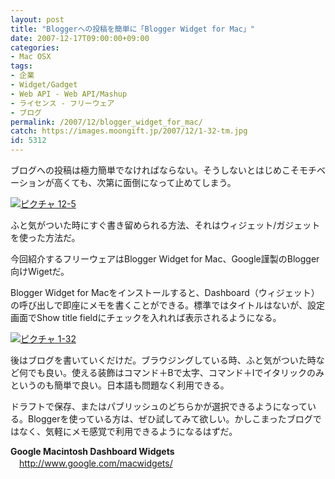 ```yaml
---
layout: post
title: "Bloggerへの投稿を簡単に「Blogger Widget for Mac」"
date: 2007-12-17T09:00:00+09:00
categories:
- Mac OSX
tags: 
- 企業
- Widget/Gadget
- Web API - Web API/Mashup
- ライセンス - フリーウェア
- ブログ
permalink: /2007/12/blogger_widget_for_mac/
catch: https://images.moongift.jp/2007/12/1-32-tm.jpg
id: 5312
---
```

ブログへの投稿は極力簡単でなければならない。そうしないとはじめこそモチベーションが高くても、次第に面倒になって止めてしまう。   
  
[![ピクチャ 12-5](https://images.moongift.jp/2007/12/12-5-tm.jpg)](https://images.moongift.jp/2007/12/12-5.png)  
  
ふと気がついた時にすぐ書き留められる方法、それはウィジェット/ガジェットを使った方法だ。   
  
今回紹介するフリーウェアはBlogger Widget for Mac、Google謹製のBlogger向けWigetだ。   
<!--more-->  
Blogger Widget for Macをインストールすると、Dashboard（ウィジェット）の呼び出しで即座にメモを書くことができる。標準ではタイトルはないが、設定画面でShow title fieldにチェックを入れれば表示されるようになる。   
  
[![ピクチャ 1-32](https://images.moongift.jp/2007/12/1-32-tm.jpg)](https://images.moongift.jp/2007/12/1-32.png)  
  
後はブログを書いていくだけだ。ブラウジングしている時、ふと気がついた時など何でも良い。使える装飾はコマンド＋Bで太字、コマンド＋Iでイタリックのみというのも簡単で良い。日本語も問題なく利用できる。   
  
ドラフトで保存、またはパブリッシュのどちらかが選択できるようになっている。Bloggerを使っている方は、ぜひ試してみて欲しい。かしこまったブログではなく、気軽にメモ感覚で利用できるようになるはずだ。   
  
**Google Macintosh Dashboard Widgets**   
　[http://www.google.com/macwidgets/   
](http://www.google.com/macwidgets/)

